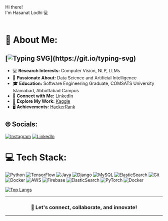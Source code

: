 <abc>

  <br>Hi there!
  <br> I'm Hasanat Lodhi :computer:<br>
  <br>
</abc>

# 💫 About Me:
## [![Typing SVG](https://readme-typing-svg.demolab.com?font=Fira+Code&weight=600&duration=3000&pause=1000&color=B9E7F7&background=FF461B00&width=435&lines=Machine+Learning+Engineer;Unleashing+AI+Intriguing+Potential!)](https://git.io/typing-svg)
- 💻 **Research Interests:** Computer Vision, NLP, LLMs
- 🧠 **Passionate About:** Data Science and Artificial Intelligence
- 🎓 **Education:** Software Engineering Graduate, COMSATS University Islamabad, Abbottabad Campus
- 🔗 **Connect with Me:** [LinkedIn](https://www.linkedin.com/in/hasanat-ahmed-lodhi-58b718219/)
- 👀 **Explore My Work:** [Kaggle](https://www.kaggle.com/hasanatlodhi/)
- 🖥️ **Achievements:** [HackerRank](https://www.hackerrank.com/lodhihasanat)


## 🌐 Socials:
[![Instagram](https://img.shields.io/badge/Instagram-%23E4405F.svg?logo=Instagram&logoColor=white)](https://instagram.com/https://www.instagram.com/hasanatlodhi) [![LinkedIn](https://img.shields.io/badge/LinkedIn-%230077B5.svg?logo=linkedin&logoColor=white)](https://linkedin.com/in/https://www.linkedin.com/in/hasanatlodhi) 

# 💻 Tech Stack:
![Python](https://img.shields.io/badge/python-3670A0?style=for-the-badge&logo=python&logoColor=ffdd54) ![TensorFlow](https://img.shields.io/badge/TensorFlow-%23FF6F00.svg?style=for-the-badge&logo=TensorFlow&logoColor=white) ![Java](https://img.shields.io/badge/java-%23ED8B00.svg?style=for-the-badge&logo=openjdk&logoColor=white) ![Django](https://img.shields.io/badge/django-%23092E20.svg?style=for-the-badge&logo=django&logoColor=white) ![MySQL](https://img.shields.io/badge/mysql-4479A1.svg?style=for-the-badge&logo=mysql&logoColor=white) ![ElasticSearch](https://img.shields.io/badge/-ElasticSearch-005571?style=for-the-badge&logo=elasticsearch) ![Git](https://img.shields.io/badge/git-%23F05033.svg?style=for-the-badge&logo=git&logoColor=white) ![Docker](https://img.shields.io/badge/docker-%230db7ed.svg?style=for-the-badge&logo=docker&logoColor=white) ![AWS](https://img.shields.io/badge/AWS-%23FF9900.svg?style=for-the-badge&logo=amazon-aws&logoColor=white) ![Firebase](https://img.shields.io/badge/firebase-%23039BE5.svg?style=for-the-badge&logo=firebase) ![ElasticSearch](https://img.shields.io/badge/-ElasticSearch-005571?style=for-the-badge&logo=elasticsearch) ![PyTorch](https://img.shields.io/badge/PyTorch-%23EE4C2C.svg?style=for-the-badge&logo=PyTorch&logoColor=white) ![Docker](https://img.shields.io/badge/docker-%230db7ed.svg?style=for-the-badge&logo=docker&logoColor=white)

[![Top Langs](https://github-readme-stats.vercel.app/api/top-langs/?username=hasanatlodhi&count_private=true&theme=algolia&layout=compact&center=true)]([https://github.com/anuraghazra/github-readme-stats](https://github.com/hasanatlodhi))

---

<h3 align="center">🚀 Let's connect, collaborate, and innovate!</h3>

---

